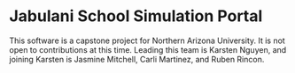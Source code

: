 # Jabulani School Simulation Portal

This software is a capstone project for Northern Arizona University. It is not open to contributions at this time. Leading this team is Karsten Nguyen, and joining Karsten is Jasmine Mitchell, Carli Martinez, and Ruben Rincon.

